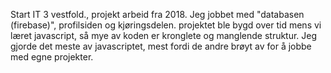 Start IT 3 vestfold., projekt arbeid fra 2018.
Jeg jobbet med "databasen (firebase)", profilsiden og kjøringsdelen. 
projektet ble bygd over tid mens vi læret javascript, så mye av koden er kronglete og manglende struktur. 
Jeg gjorde det meste av javascriptet, mest fordi de andre brøyt av for å jobbe med egne projekter.
